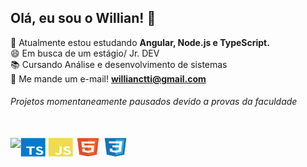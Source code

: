 ## Olá, eu sou o Willian! 👋

🌱 Atualmente estou estudando <strong>Angular, Node.js e TypeScript.</strong> <br>
😄 Em busca de um estágio/ Jr. DEV <br>
📚 Cursando Análise e desenvolvimento de sistemas <br>
📧 Me mande um e-mail! <strong> willianctti@gmail.com </strong>
<h6> Projetos momentaneamente pausados devido a provas da faculdade </h6>
<div style="display: inline_block"><br>
  <img align="center" alt="Rafa-Ts" height="30" width="40" src="https://raw.githubusercontent.com/devicons/devicon/master/icons/typescript/typescript-plain.svg">
  <img align="center" alt="Rafa-Js" height="30" width="40" src="https://raw.githubusercontent.com/devicons/devicon/master/icons/javascript/javascript-plain.svg">
  <img align="left" height="30" src="https://raw.githubusercontent.com/jakeliny/jakeliny/master/images/nodejs.png">
  <img align="center" alt="Rafa-HTML" height="30" width="40" src="https://raw.githubusercontent.com/devicons/devicon/master/icons/html5/html5-original.svg">
  <img align="center" alt="Rafa-CSS" height="30" width="40" 
  <img align="center" alt="Rafa-CSS" height="30" width="40" src="https://raw.githubusercontent.com/devicons/devicon/master/icons/css3/css3-original.svg">

